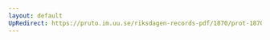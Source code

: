 ```yaml
---
layout: default
UpRedirect: https://pruto.im.uu.se/riksdagen-records-pdf/1870/prot-1870--ak--307/prot-1870--ak--307_045.pdf
---
```

